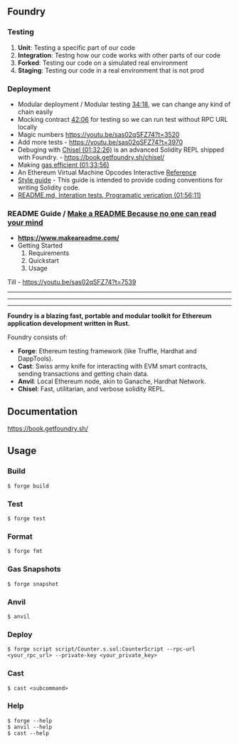 ## Foundry

### Testing
 1. **Unit**: Testing a specific part of our code
 2. **Integration**: Testng how our code works with other parts of our code
 3. **Forked**: Testing our code on a simulated real environment
 4. **Staging**: Testing our code in a real environment that is not prod

### Deployment
 - Modular deployment / Modular testing [34:18](https://youtu.be/sas02qSFZ74?t=2058), we can change any kind of chain easily 
 - Mocking contract [42:06](https://youtu.be/sas02qSFZ74?t=2526) for testing so we can run test without RPC URL locally
 - Magic numbers https://youtu.be/sas02qSFZ74?t=3520
 - Add more tests - https://youtu.be/sas02qSFZ74?t=3970
 - Debuging with [Chisel (01:32:26)](https://youtu.be/sas02qSFZ74?t=5546) is an advanced Solidity REPL shipped with Foundry. - https://book.getfoundry.sh/chisel/
 - Making [gas efficient (01:33:56)](https://youtu.be/sas02qSFZ74?t=5636)
 - An Ethereum Virtual Machine Opcodes Interactive [Reference](https://www.evm.codes/)
 - [Style guide](https://docs.soliditylang.org/en/latest/style-guide.html#) - This guide is intended to provide coding conventions for writing Solidity code.
 - [README.md, Interation tests, Programatic verication (01:56:11)](https://youtu.be/sas02qSFZ74?t=6971)

### README Guide / [Make a README Because no one can read your mind](https://www.drupal.org/docs/develop/managing-a-drupalorg-theme-module-or-distribution-project/documenting-your-project/readmemd-template) 
 - __https://www.makeareadme.com/__
 - Getting Started
    1. Requirements
    2. Quickstart
    3. Usage

 Till - https://youtu.be/sas02qSFZ74?t=7539


___
___
___
 
**Foundry is a blazing fast, portable and modular toolkit for Ethereum application development written in Rust.**

Foundry consists of:

-   **Forge**: Ethereum testing framework (like Truffle, Hardhat and DappTools).
-   **Cast**: Swiss army knife for interacting with EVM smart contracts, sending transactions and getting chain data.
-   **Anvil**: Local Ethereum node, akin to Ganache, Hardhat Network.
-   **Chisel**: Fast, utilitarian, and verbose solidity REPL.


## Documentation

https://book.getfoundry.sh/

## Usage

### Build

```shell
$ forge build
```

### Test

```shell
$ forge test
```

### Format

```shell
$ forge fmt
```

### Gas Snapshots

```shell
$ forge snapshot
```

### Anvil

```shell
$ anvil
```

### Deploy

```shell
$ forge script script/Counter.s.sol:CounterScript --rpc-url <your_rpc_url> --private-key <your_private_key>
```

### Cast

```shell
$ cast <subcommand>
```

### Help

```shell
$ forge --help
$ anvil --help
$ cast --help
```
